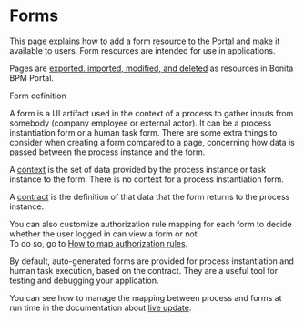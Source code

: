# Forms

This page explains how to add a form resource to the Portal and make it available to users. Form resources are intended for use in applications.

Pages are [exported. imported, modified, and deleted](resource-management.md) as resources in Bonita BPM Portal.

Form definition <!--{.h2}-->

A form is a UI artifact used in the context of a process to gather inputs from somebody (company employee or external actor). It can be a process instantiation form or a human task form. There are some extra things to consider when creating a form compared to a page, concerning how data is passed between the process instance and the form.

A [context](contracts-and-contexts.md) is the set of data provided by the process instance or task instance to the form.
There is no context for a process instantiation form.

A [contract](contracts-and-contexts.md) is the definition of that data that the form returns to the process instance.

You can also customize authorization rule mapping for each form to decide whether the user logged in can view a form or not.   
To do so, go to [How to map authorization rules](custom-authorization-rule-mapping.md).

By default, auto-generated forms are provided for process instantiation and human task execution, based on the contract. They are a useful tool for testing and debugging your application.

You can see how to manage the mapping between process and forms at run time in the documentation about [live update](live-update.md).

